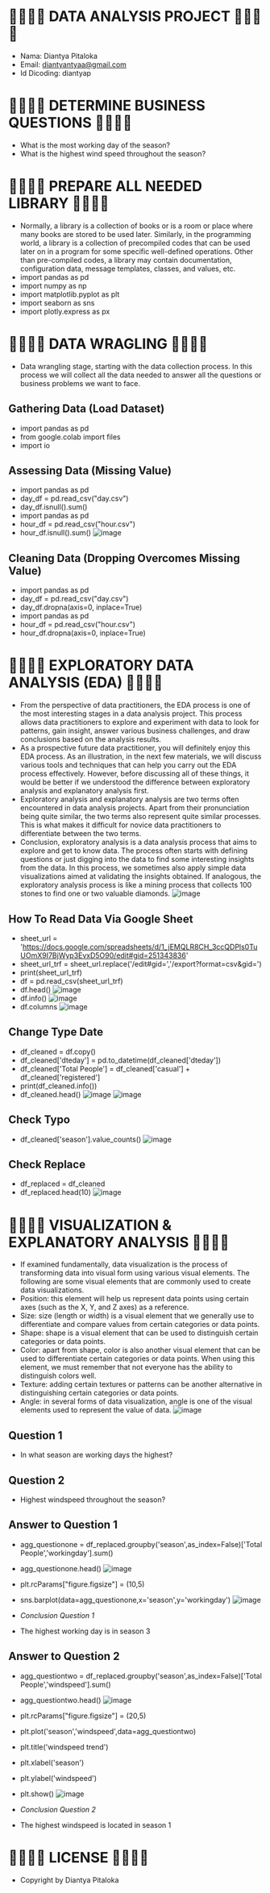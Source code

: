 # 🍊🍋🍐🍓 DATA ANALYSIS PROJECT 🍓🍐🍋🍊
- Nama: Diantya Pitaloka
- Email: diantyantyaa@gmail.com
- Id Dicoding: diantyap


# 🍊🍋🍐🍓 DETERMINE BUSINESS QUESTIONS 🍓🍐🍋🍊
- What is the most working day of the season?
- What is the highest wind speed throughout the season?


# 🍊🍋🍐🍓 PREPARE ALL NEEDED LIBRARY 🍓🍐🍋🍊
- Normally, a library is a collection of books or is a room or place where many books are stored to be used later. Similarly, in the programming world, a library is a collection of precompiled codes that can be used later on in a program for some specific well-defined operations. Other than pre-compiled codes, a library may contain documentation, configuration data, message templates, classes, and values, etc.
- import pandas as pd
- import numpy as np
- import matplotlib.pyplot as plt
- import seaborn as sns
- import plotly.express as px


# 🍊🍋🍐🍓 DATA WRAGLING 🍓🍐🍋🍊
- Data wrangling stage, starting with the data collection process. In this process we will collect all the data needed to answer all the questions or business problems we want to face.
## Gathering Data (Load Dataset)
- import pandas as pd
- from google.colab import files
- import io

## Assessing Data (Missing Value)
- import pandas as pd
- day_df = pd.read_csv("day.csv")
- day_df.isnull().sum()
- import pandas as pd
- hour_df = pd.read_csv("hour.csv")
- hour_df.isnull().sum()
![image](https://github.com/diantyapitaloka/Bike-Sharing/assets/147487436/b45f87cf-84b7-4623-8381-a7432e78b6bf)


## Cleaning Data (Dropping Overcomes Missing Value)
- import pandas as pd
- day_df = pd.read_csv("day.csv")
- day_df.dropna(axis=0, inplace=True)
- import pandas as pd
- hour_df = pd.read_csv("hour.csv")
- hour_df.dropna(axis=0, inplace=True)


# 🍊🍋🍐🍓 EXPLORATORY DATA ANALYSIS (EDA) 🍓🍐🍋🍊
- From the perspective of data practitioners, the EDA process is one of the most interesting stages in a data analysis project. This process allows data practitioners to explore and experiment with data to look for patterns, gain insight, answer various business challenges, and draw conclusions based on the analysis results.
- As a prospective future data practitioner, you will definitely enjoy this EDA process. As an illustration, in the next few materials, we will discuss various tools and techniques that can help you carry out the EDA process effectively. However, before discussing all of these things, it would be better if we understood the difference between exploratory analysis and explanatory analysis first.
- Exploratory analysis and explanatory analysis are two terms often encountered in data analysis projects. Apart from their pronunciation being quite similar, the two terms also represent quite similar processes. This is what makes it difficult for novice data practitioners to differentiate between the two terms.
- Conclusion, exploratory analysis is a data analysis process that aims to explore and get to know data. The process often starts with defining questions or just digging into the data to find some interesting insights from the data. In this process, we sometimes also apply simple data visualizations aimed at validating the insights obtained. If analogous, the exploratory analysis process is like a mining process that collects 100 stones to find one or two valuable diamonds.
![image](https://github.com/diantyapitaloka/Bike-Sharing/assets/147487436/084f20c6-f4a6-4cb9-b7c1-2b06168d9a77)

## How To Read Data Via Google Sheet
- sheet_url = 'https://docs.google.com/spreadsheets/d/1_jEMQLR8CH_3ccQDPls0TuUOmX9I7BjWyp3EvxD5O90/edit#gid=251343836'
- sheet_url_trf = sheet_url.replace('/edit#gid=','/export?format=csv&gid=')
- print(sheet_url_trf)
- df = pd.read_csv(sheet_url_trf)
- df.head()
![image](https://github.com/diantyapitaloka/Bike-Sharing/assets/147487436/459021e2-2339-4722-bd50-60a0dfb3fd6f)
- df.info()
![image](https://github.com/diantyapitaloka/Bike-Sharing/assets/147487436/b526b84c-996f-4e4b-9c2c-6c7c86deff22)
- df.columns
![image](https://github.com/diantyapitaloka/Bike-Sharing/assets/147487436/142984f0-afef-4069-b21f-2933124a919b)

## Change Type Date
- df_cleaned = df.copy()
- df_cleaned['dteday'] = pd.to_datetime(df_cleaned['dteday'])
- df_cleaned['Total People'] = df_cleaned['casual'] + df_cleaned['registered']
- print(df_cleaned.info())
- df_cleaned.head()
![image](https://github.com/diantyapitaloka/Bike-Sharing/assets/147487436/77949889-f81e-4dfb-80be-9dce08dfdf46)
![image](https://github.com/diantyapitaloka/Bike-Sharing/assets/147487436/4520a6de-bce7-40b8-9982-0d152ff3f6cf)

## Check Typo
- df_cleaned['season'].value_counts()
![image](https://github.com/diantyapitaloka/Bike-Sharing/assets/147487436/34166abe-d7c4-41cb-a471-ef78ec3cc79e)

## Check Replace
- df_replaced = df_cleaned
- df_replaced.head(10)
![image](https://github.com/diantyapitaloka/Bike-Sharing/assets/147487436/fa2cd24b-03b1-4c79-aa30-d22ef0b6254d)


# 🍊🍋🍐🍓 VISUALIZATION & EXPLANATORY ANALYSIS 🍓🍐🍋🍊
- If examined fundamentally, data visualization is the process of transforming data into visual form using various visual elements. The following are some visual elements that are commonly used to create data visualizations.
- Position: this element will help us represent data points using certain axes (such as the X, Y, and Z axes) as a reference.
- Size: size (length or width) is a visual element that we generally use to differentiate and compare values from certain categories or data points.
- Shape: shape is a visual element that can be used to distinguish certain categories or data points.
- Color: apart from shape, color is also another visual element that can be used to differentiate certain categories or data points. When using this element, we must remember that not everyone has the ability to distinguish colors well.
- Texture: adding certain textures or patterns can be another alternative in distinguishing certain categories or data points.
- Angle: in several forms of data visualization, angle is one of the visual elements used to represent the value of data.
![image](https://github.com/diantyapitaloka/Bike-Sharing/assets/147487436/5c00e0a3-372d-45a2-aaa1-79649d1ad31b)


## Question 1
- In what season are working days the highest?
## Question 2
- Highest windspeed throughout the season?

## Answer to Question 1
- agg_questionone = df_replaced.groupby('season',as_index=False)['Total People','workingday'].sum()
- agg_questionone.head()
![image](https://github.com/diantyapitaloka/Bike-Sharing/assets/147487436/7e086000-a5db-4a07-9e03-b2f82a9715c2)
- plt.rcParams["figure.figsize"] = (10,5)
- sns.barplot(data=agg_questionone,x='season',y='workingday')
![image](https://github.com/diantyapitaloka/Bike-Sharing/assets/147487436/eddfabfc-1ece-437a-aafe-b6b1dbb2afb4)

- *Conclusion Question 1*
- The highest working day is in season 3


## Answer to Question 2
- agg_questiontwo = df_replaced.groupby('season',as_index=False)['Total People','windspeed'].sum()
- agg_questiontwo.head()
![image](https://github.com/diantyapitaloka/Bike-Sharing/assets/147487436/96d92c55-3b55-4020-bac0-441e30a8c5fa)
- plt.rcParams["figure.figsize"] = (20,5)
- plt.plot('season','windspeed',data=agg_questiontwo)
- plt.title('windspeed trend')
- plt.xlabel('season')
- plt.ylabel('windspeed')
- plt.show()
![image](https://github.com/diantyapitaloka/Bike-Sharing/assets/147487436/3525a56b-9e00-43e2-9fc8-7b940fcf1c73)

- *Conclusion Question 2*
- The highest windspeed is located in season 1

# 🍊🍋🍐🍓 LICENSE 🍓🍐🍋🍊
- Copyright by Diantya Pitaloka
